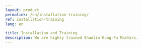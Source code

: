 ```yaml
---
layout: product
permalink: /en/installation-training/
ref: installation-training
lang: en

title: Installation and Training
description: We are highly trained Shaolin Kung-Fu Masters.
---
```

